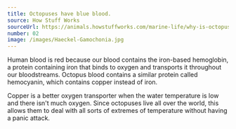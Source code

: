 ```yaml
---
title: Octopuses have blue blood.
source: How Stuff Works
sourceUrl: https://animals.howstuffworks.com/marine-life/why-is-octopus-blood-blue.htm
number: 02
image: /images/Haeckel-Gamochonia.jpg
---
```


Human blood is red because our blood contains the iron-based hemoglobin, a protein containing iron that binds to oxygen and transports it throughout our bloodstreams. Octopus blood contains a similar protein called hemocyanin, which contains copper instead of iron.

Copper is a better oxygen transporter when the water temperature is low and there isn't much oxygen. Since octopuses live all over the world, this allows them to deal with all sorts of extremes of temperature without having a panic attack.
